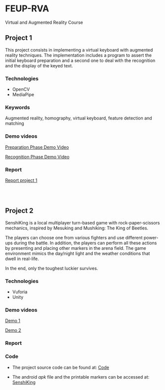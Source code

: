 # FEUP-RVA
Virtual and Augmented Reality Course


## Project 1

This project consists in implementing a virtual keyboard with augmented reality techniques. The implementation includes a program to assert the initial keyboard preparation and a second one to deal with the recognition and the display of the keyed text.

### Technologies
- OpenCV
- MediaPipe

### Keywords
Augmented reality, homography, virtual keyboard, feature detection and matching

### Demo videos
[Preparation Phase Demo Video](https://youtube.com/shorts/guKnaaPAeTM?feature=share)

[Recognition Phase Demo Video](https://youtu.be/Qz7bP4rVRwA)


### Report

[Report project 1](https://github.com/raulviana/FEUP-RVA/blob/main/Project%201/G7/Report.pdf)

<br><br>

## Project 2

SenshiKing is a local multiplayer turn-based game with rock-paper-scissors mechanics, inspired by Mesuking and Mushiking: The King of Beetles.

The players can choose one from various fighters and use different power-ups during the battle. In addition, the players can perform all these actions by presenting and placing other markers in the arena field. The game environment mimics the day/night light and the weather conditions that dwell in real-life.

In the end, only the toughest luckier survives.

### Technologies
- Vuforia
- Unity

### Demo videos

[Demo 1](https://youtu.be/ZQxNqPvXYAE)

[Demo 2](https://youtu.be/3TOdv8ptZyU)
### Report

### Code
 
 - The project source code can be found at: [Code](https://drive.google.com/file/d/1x0isXlL2w5NEf4Hxo-L-pxZsEPXmCfTy/view?usp=sharing)

 
 - The android *apk* file and the printable markers can be accessed at: [SenshiKing](https://drive.google.com/file/d/16eRW8tn57WJalpVuObFLL1CDc_DJGJ6q/view?usp=sharing)


